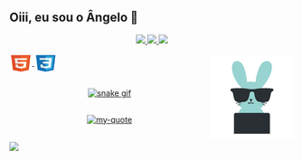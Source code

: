 ## Oiii, eu sou o Ângelo 🧐

<div align="center">
  <a href="https://github.com/angelocsdev">
  <img height="193px" src="https://github-readme-stats.vercel.app/api?username=angelocsdev&show_icons=true&custom_title=Ângelo%20Gabriel's%20Github%20Stats&theme=tokyonight&hide_border=true">
  <img height="193px" src="https://github-readme-stats.vercel.app/api/top-langs/?username=angelocsdev&langs_count=8&theme=tokyonight&hide_border=true">
  <img height="193px" src="https://github-readme-streak-stats.herokuapp.com/?user=angelocsdev&theme=tokyonight&hide_border=true">
</div>
  
<div style="display: inline_block"><br>
  <img align="center" alt="Ângelo-HTML" height="30" width="40" src="https://raw.githubusercontent.com/devicons/devicon/master/icons/html5/html5-original.svg">
  <img align="center" alt="Ângelo-CSS" height="30" width="40" src="https://raw.githubusercontent.com/devicons/devicon/master/icons/css3/css3-original.svg">
  <img align="right" alt="Coelhinho-dev" height="150" src="./img/coelho-dev.png">
</div>

##
    
<div align="center">

  ![snake gif](https://github.com/angelocsdev/angelocsdev/blob/output/github-contribution-grid-snake.svg)

</div>
  
##
  
<div align="center">
  
<img alt="my-quote" src="https://quotes-github-readme.vercel.app/api?quote=Fazer%20as%20coisas%20do%20meu%20jeito%20nem%20sempre%20costumam%20dar%20certo,%20mas%20quando%20dão...%20agradeço%20a%20mim%20mesmo%20por%20confiar%20nos%20meus%20instintos.&type=vertical&theme=tokyonight"/>
  
</div>

##

<div>

<img align="center" src="https://github-readme-activity-graph.cyclic.app/graph?username=angelocsdev&theme=tokyo-night&hide_border=true">
  
</div>
  
